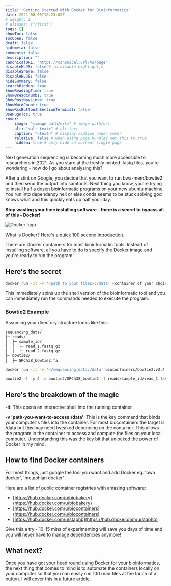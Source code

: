 ```yaml
---
title: 'Getting Started With Docker for Bioinformatics'
date: 2021-08-05T18:23:00Z
# weight: 1
# aliases: ["/first"]
tags: []
showToc: false
TocOpen: false
draft: false
hidemeta: false
comments: false
description: ""
canonicalURL: "https://canonical.url/to/page"
disableHLJS: false # to disable highlightjs
disableShare: false
disableHLJS: false
hideSummary: false
searchHidden: true
ShowReadingTime: true
ShowBreadCrumbs: true
ShowPostNavLinks: true
ShowWordCount: true
ShowRssButtonInSectionTermList: false
UseHugoToc: true
cover:
    image: "<image path/url>" # image path/url
    alt: "<alt text>" # alt text
    caption: "<text>" # display caption under cover
    relative: false # when using page bundles set this to true
    hidden: true # only hide on current single page
---
```



Next generation sequencing is becoming much more accessible to researchers in 2021. As you stare at the freshly minted .fastq files, you're wondering - how do I go about analysing this?

After a stint on Google, you decide that you want to run bwa-mem/bowtie2 and then send the output into samtools. Next thing you know, you're trying to install half a dozen bioinformatic programs on your new ubuntu machine. You run into dependency hell or else conda seems to be stuck solving god knows what and this quickly eats up half your day.

**Stop wasting your time installing software - there is a secret to bypass all of this - Docker!**

![Docker logo](/media/docker2.png)

What is Docker? Here's a [quick 100 second introduction](https://www.youtube.com/watch?v=Gjnup-PuquQ).

There are Docker containers for most bioinformatic tools. Instead of installing software, all you have to do is specify the Docker image and you're ready to run the program!

## Here's the secret

```sh
docker run -it -v '<path to your files>:/data' <container of your choice>
```

This immediately spins up the shell version of the bioinformatic tool and you can immediately run the commands needed to execute the program.

### Bowtie2 Example

Assuming your directory structure looks like this:

```sh
sequencing_data/
├─ reads/
│  ├─ sample_id/
│  │  ├─ read_1.fastq.gz
│  │  ├─ read_2.fastq.gz
├─ bowtie2/
│  ├─ GRCh38_bowtie2.fa
```

```sh
docker run -it -v '~/sequencing_data:/data' biocontainers/bowtie2:v2.4.1_cv1

bowtie2 -t -p 4 -x bowtie2/GRCh38_bowtie2 -1 reads/sample_id/read_1.fastq.gz -2 reads/sample_id/read_2.fastq.gz -S output.sam
```

## Here's the breakdown of the magic

**-it**: This opens an interactive shell into the running container

**-v 'path-you-want-to-access:/data'**: This is the key command that binds your computer's files into the container. For most biocontainers the target is /data but this may need tweaked depending on the container. This allows the program in the container to access and compute the files on your local computer. Understanding this was the key bit that unlocked the power of Docker in my mind.

## How to find Docker containers

For most things, just google the tool you want and add Docker eg. 'bwa docker', 'metaphlan docker'

Here are a list of public container registries with amazing software:

- [https://hub.docker.com/u/biobakery](https://hub.docker.com/u/biobakery)
- [https://hub.docker.com/u/biocontainers](https://hub.docker.com/u/biocontainers)
- [https://hub.docker.com/u/staphb](https://hub.docker.com/u/staphb)

Give this a try - 10-15 mins of experimenting will save you days of time and you will never have to manage dependencies anymore!

## What next?

Once you have got your head round using Docker for your bioinformatics, the next thing that comes to mind is to automate the containers locally on your computer so that you can easily run 100 read files at the touch of a button. I will cover this in a future article.
